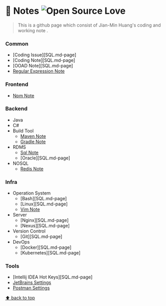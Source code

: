 # :notebook: Notes ![Open Source Love](https://badges.frapsoft.com/os/v2/open-source.svg?v=103)
> This is a github page which consist of Jian-Min Huang's coding and working note .

### Common
* [Coding Issue][SQL.md-page]
* [Coding Note][SQL.md-page]
* [OOAD Note][SQL.md-page]
* [Regular Expression Note][Regular Expression Note-page]

### Frontend
* [Npm Note][Npm Note-page]

### Backend
* Java
* C#
* Build Tool
  * [Maven Note][Maven Note-page]
  * [Gradle Note][Gradle Note-page]
* RDMS
  * [Sql Note][Sql Note-page]
  * [Oracle][SQL.md-page]
* NOSQL
  * [Redis Note][Redis Note-page]

### Infra
* Operation System
  * [Bash][SQL.md-page]
  * [Linux][SQL.md-page]
  * [Vim Note][Vim Note-page]
* Server
  * [Nginx][SQL.md-page]
  * [Nexus][SQL.md-page]
* Version Control
  * [Git][SQL.md-page]
* DevOps
  * [Docker][SQL.md-page]
  * [Kubernetes][SQL.md-page]

### Tools
* [Intellij IDEA Hot Keys][SQL.md-page]
* [JetBrains Settings][JetBrains Settings-page]
* [Postman Settings][Postman Settings-page]

[JetBrains Settings-page]: <markdown/JetBrainsSettings.md>
[Postman Settings-page]: <markdown/PostmanSettings.md>
[Vim Note-page]: <markdown/VimNote.md>
[Sql Note-page]: <markdown/SqlNote.md>
[Gradle Note-page]: <markdown/GradleNote.md>
[Redis Note-page]: <markdown/RedisNote.md>
[Regular Expression Note-page]: <markdown/RegularExpressionNote.md>
[Npm Note-page]: <markdown/NpmNote.md>
[Maven Note-page]: <markdown/MavenNote.md>

[:arrow_up: back to top][top-page]

[top-page]: <https://github.com/Jian-Min-Huang/Notes#notebook-notes->
